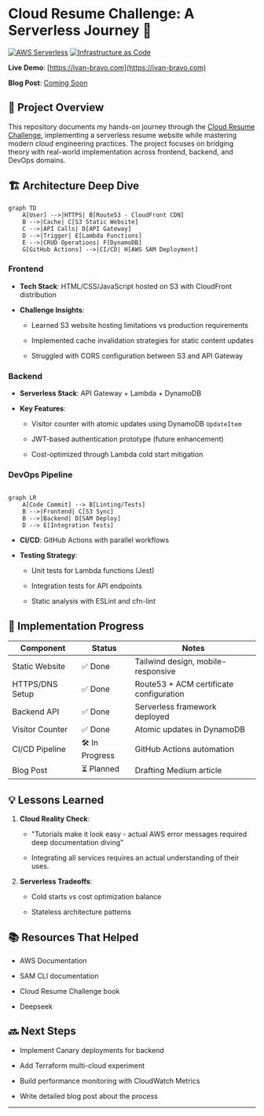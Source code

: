# Cloud Resume Challenge: A Serverless Journey 🚀

[![AWS Serverless](https://img.shields.io/badge/AWS-Serverless-orange?logo=amazon-aws)](https://aws.amazon.com/serverless/)
[![Infrastructure as Code](https://img.shields.io/badge/IaC-AWS%20SAM-43b3ae)](https://aws.amazon.com/serverless/sam/)

**Live Demo**: [https://ivan-bravo.com](https://ivan-bravo.com)

**Blog Post**: [Coming Soon](#)

## 📖 Project Overview
This repository documents my hands-on journey through the [Cloud Resume Challenge](https://cloudresumechallenge.dev/), implementing a serverless resume website while mastering modern cloud engineering practices. The project focuses on bridging theory with real-world implementation across frontend, backend, and DevOps domains.

## 🏗 Architecture Deep Dive
```mermaid
graph TD
    A[User] -->|HTTPS| B[Route53 - CloudFront CDN]
    B -->|Cache| C[S3 Static Website]
    C -->|API Calls| D[API Gateway]
    D -->|Trigger| E[Lambda Functions]
    E -->|CRUD Operations| F[DynamoDB]
    G[GitHub Actions] -->|CI/CD| H[AWS SAM Deployment]
```
### Frontend

-   **Tech Stack**: HTML/CSS/JavaScript hosted on S3 with CloudFront distribution

-   **Challenge Insights**:

    -   Learned S3 website hosting limitations vs production requirements

    -   Implemented cache invalidation strategies for static content updates

    -   Struggled with CORS configuration between S3 and API Gateway

### Backend

-   **Serverless Stack**: API Gateway + Lambda + DynamoDB

-   **Key Features**:

    -   Visitor counter with atomic updates using DynamoDB `UpdateItem`

    -   JWT-based authentication prototype (future enhancement)

    -   Cost-optimized through Lambda cold start mitigation

### DevOps Pipeline

```mermaid

graph LR
    A[Code Commit] --> B[Linting/Tests]
    B -->|Frontend| C[S3 Sync]
    B -->|Backend| D[SAM Deploy]
    D --> E[Integration Tests]
```

-   **CI/CD**: GitHub Actions with parallel workflows

-   **Testing Strategy**:

    -   Unit tests for Lambda functions (Jest)

    -   Integration tests for API endpoints

    -   Static analysis with ESLint and cfn-lint


🚀 Implementation Progress
--------------------------

| Component | Status | Notes |
| --- | --- | --- |
| Static Website | ✅ Done | Tailwind design, mobile-responsive |
| HTTPS/DNS Setup | ✅ Done | Route53 + ACM certificate configuration |
| Backend API | ✅ Done | Serverless framework deployed |
| Visitor Counter | ✅ Done | Atomic updates in DynamoDB |
| CI/CD Pipeline | 🛠 In Progress | GitHub Actions automation |
| Blog Post | ⏳ Planned | Drafting Medium article |

💡 Lessons Learned
------------------

1.  **Cloud Reality Check**:

    -   "Tutorials make it look easy - actual AWS error messages required deep documentation diving"

    -   Integrating all services requires an actual understanding of their uses. 

2.  **Serverless Tradeoffs**:

    -   Cold starts vs cost optimization balance

    -   Stateless architecture patterns


📚 Resources That Helped
------------------------

-   AWS Documentation

-   SAM CLI documentation

-   Cloud Resume Challenge book

-   Deepseek

🔜 Next Steps
-------------

-   Implement Canary deployments for backend

-   Add Terraform multi-cloud experiment

-   Build performance monitoring with CloudWatch Metrics

-   Write detailed blog post about the process

* * * * *
